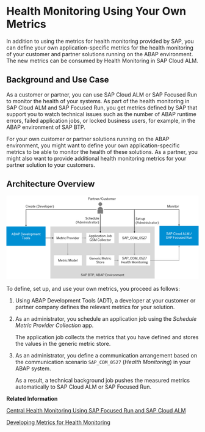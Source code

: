<!-- loioe4de41eaea9d49a5be76bfca81f736ab -->

# Health Monitoring Using Your Own Metrics

In addition to using the metrics for health monitoring provided by SAP, you can define your own application-specific metrics for the health monitoring of your customer and partner solutions running on the ABAP environment. The new metrics can be consumed by Health Monitoring in SAP Cloud ALM.



<a name="loioe4de41eaea9d49a5be76bfca81f736ab__section_ykr_yzl_x5b"/>

## Background and Use Case

As a customer or partner, you can use SAP Cloud ALM or SAP Focused Run to monitor the health of your systems. As part of the health monitoring in SAP Cloud ALM and SAP Focused Run, you get metrics defined by SAP that support you to watch technical issues such as the number of ABAP runtime errors, failed application jobs, or locked business users, for example, in the ABAP environment of SAP BTP.

For your own customer or partner solutions running on the ABAP environment, you might want to define your own application-specific metrics to be able to monitor the health of these solutions. As a partner, you might also want to provide additional health monitoring metrics for your partner solution to your customers.



<a name="loioe4de41eaea9d49a5be76bfca81f736ab__section_tgz_nbm_x5b"/>

## Architecture Overview

![](../30-development/images/Health_Monitoring_for_Partners_and_Customers_Architecture_e2b8baf.png)

To define, set up, and use your own metrics, you proceed as follows:

1.  Using ABAP Development Tools \(ADT\), a developer at your customer or partner company defines the relevant metrics for your solution.
2.  As an administrator, you schedule an application job using the *Schedule Metric Provider Collection* app.

    The application job collects the metrics that you have defined and stores the values in the generic metric store.

3.  As an administrator, you define a communication arrangement based on the communication scenario `SAP_COM_0527` \(*Health Monitoring*\) in your ABAP system.

    As a result, a technical background job pushes the measured metrics automatically to SAP Cloud ALM or SAP Focused Run.


**Related Information**  


[Central Health Monitoring Using SAP Focused Run and SAP Cloud ALM](central-health-monitoring-using-sap-focused-run-and-sap-cloud-alm-8d6e2e7.md "Learn more about how you can monitor the ABAP environment using SAP Focused Run and SAP Cloud ALM.")

[Developing Metrics for Health Monitoring](../30-development/developing-metrics-for-health-monitoring-a7a5cfa.md "Learn how you can add your own metrics to Health Monitoring in SAP Cloud ALM or SAP Focused Run.")

